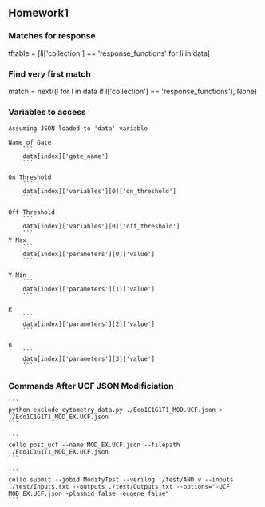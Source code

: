 ## Homework1

### Matches for response

  tftable = [li['collection'] == 'response_functions' for li in data]

### Find very first match

  match = next((l for l in data if l['collection'] == 'response_functions'), None)

### Variables to access
  
	Assuming JSON loaded to 'data' variable
	
	Name of Gate
		```
		data[index]['gate_name']
		```

	On Threshold
		```
		data[index]['variables'][0]['on_threshold']
		```
		
	Off Threshold
		```
		data[index]['variables'][0]['off_threshold']
		```
	Y Max
		```
		data[index]['parameters'][0]['value']
		```
		
	Y Min
		```
		data[index]['parameters'][1]['value']
		```

	K
		```
		data[index]['parameters'][2]['value']
		```

	n
		```
		data[index]['parameters'][3]['value']
		```

### Commands After UCF JSON Modificiation
	```
	python exclude_cytometry_data.py ./Eco1C1G1T1_MOD.UCF.json > ./Eco1C1G1T1_MOD_EX.UCF.json
	```
	
	```
	cello post_ucf --name MOD_EX.UCF.json --filepath ./Eco1C1G1T1_MOD_EX.UCF.json
	```
	
	```
	cello submit --jobid ModifyTest --verilog ./test/AND.v --inputs ./test/Inputs.txt --outputs ./test/Outputs.txt --options="-UCF MOD_EX.UCF.json -plasmid false -eugene false"
	```
